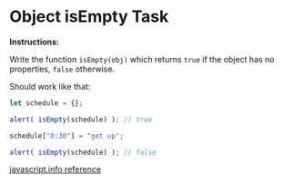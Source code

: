 # Object isEmpty Task

<b>Instructions:</b>

Write the function `isEmpty(obj)` which returns `true` if the object has no properties, `false` otherwise.

Should work like that:
```js
let schedule = {};

alert( isEmpty(schedule) ); // true

schedule["8:30"] = "get up";

alert( isEmpty(schedule) ); // false
```

[javascript.info reference](https://javascript.info/task/is-empty)